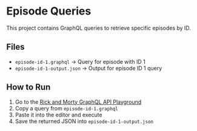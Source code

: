 # Episode Queries

This project contains GraphQL queries to retrieve specific episodes by ID.

## Files

- `episode-id-1.graphql` → Query for episode with ID 1  
- `episode-id-1-output.json` → Output for episode ID 1 query  

## How to Run

1. Go to the [Rick and Morty GraphQL API Playground](https://rickandmortyapi.com/graphql)
2. Copy a query from `episode-id-1.graphql`
3. Paste it into the editor and execute
4. Save the returned JSON into `episode-id-1-output.json`
